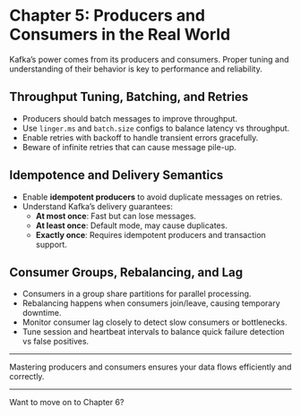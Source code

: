 
# Chapter 5: Producers and Consumers in the Real World

Kafka’s power comes from its producers and consumers. Proper tuning and understanding of their behavior is key to performance and reliability.

## Throughput Tuning, Batching, and Retries

- Producers should batch messages to improve throughput.
- Use `linger.ms` and `batch.size` configs to balance latency vs throughput.
- Enable retries with backoff to handle transient errors gracefully.
- Beware of infinite retries that can cause message pile-up.

## Idempotence and Delivery Semantics

- Enable **idempotent producers** to avoid duplicate messages on retries.
- Understand Kafka’s delivery guarantees:
  - **At most once**: Fast but can lose messages.
  - **At least once**: Default mode, may cause duplicates.
  - **Exactly once**: Requires idempotent producers and transaction support.

## Consumer Groups, Rebalancing, and Lag

- Consumers in a group share partitions for parallel processing.
- Rebalancing happens when consumers join/leave, causing temporary downtime.
- Monitor consumer lag closely to detect slow consumers or bottlenecks.
- Tune session and heartbeat intervals to balance quick failure detection vs false positives.

---

Mastering producers and consumers ensures your data flows efficiently and correctly.

---

Want to move on to Chapter 6?
